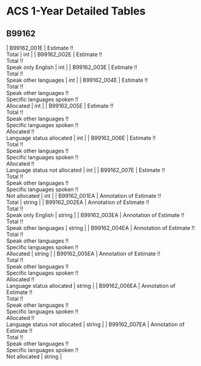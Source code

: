 # ACS 1-Year Detailed Tables

## B99162

| B99162_001E | Estimate !!<br>Total | int |
| B99162_002E | Estimate !!<br>Total !!<br>Speak only English | int |
| B99162_003E | Estimate !!<br>Total !!<br>Speak other languages | int |
| B99162_004E | Estimate !!<br>Total !!<br>Speak other languages !!<br>Specific languages spoken !!<br>Allocated | int |
| B99162_005E | Estimate !!<br>Total !!<br>Speak other languages !!<br>Specific languages spoken !!<br>Allocated !!<br>Language status allocated | int |
| B99162_006E | Estimate !!<br>Total !!<br>Speak other languages !!<br>Specific languages spoken !!<br>Allocated !!<br>Language status not allocated | int |
| B99162_007E | Estimate !!<br>Total !!<br>Speak other languages !!<br>Specific languages spoken !!<br>Not allocated | int |
| B99162_001EA | Annotation of Estimate !!<br>Total | string |
| B99162_002EA | Annotation of Estimate !!<br>Total !!<br>Speak only English | string |
| B99162_003EA | Annotation of Estimate !!<br>Total !!<br>Speak other languages | string |
| B99162_004EA | Annotation of Estimate !!<br>Total !!<br>Speak other languages !!<br>Specific languages spoken !!<br>Allocated | string |
| B99162_005EA | Annotation of Estimate !!<br>Total !!<br>Speak other languages !!<br>Specific languages spoken !!<br>Allocated !!<br>Language status allocated | string |
| B99162_006EA | Annotation of Estimate !!<br>Total !!<br>Speak other languages !!<br>Specific languages spoken !!<br>Allocated !!<br>Language status not allocated | string |
| B99162_007EA | Annotation of Estimate !!<br>Total !!<br>Speak other languages !!<br>Specific languages spoken !!<br>Not allocated | string |


